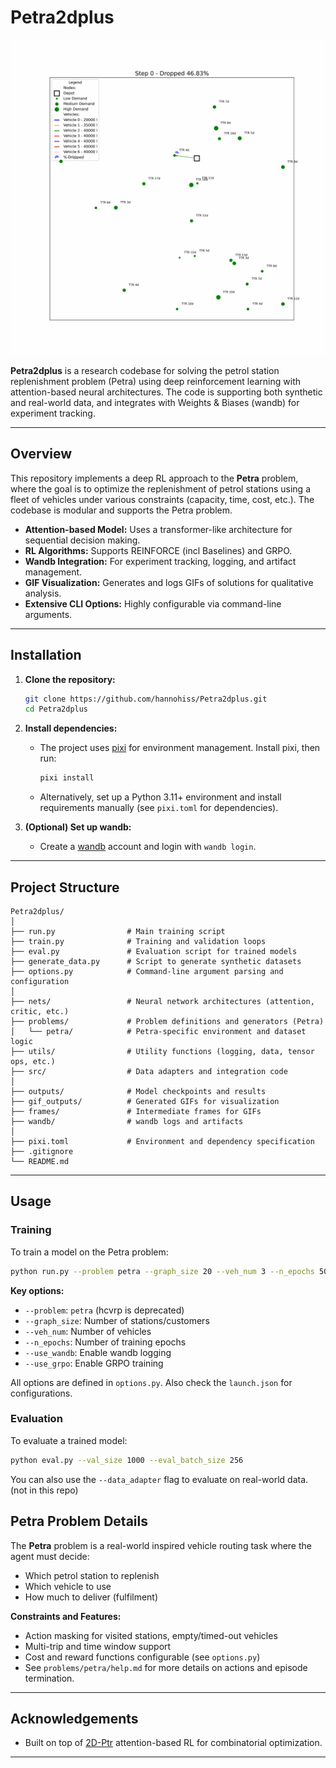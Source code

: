 # Petra2dplus

![Petra2dplus](./assets/example.gif)

**Petra2dplus** is a research codebase for solving the petrol station replenishment problem (Petra) using deep reinforcement learning with attention-based neural architectures. The code is supporting both synthetic and real-world data, and integrates with Weights & Biases (wandb) for experiment tracking.

---

## Overview

This repository implements a deep RL approach to the **Petra** problem, where the goal is to optimize the replenishment of petrol stations using a fleet of vehicles under various constraints (capacity, time, cost, etc.). The codebase is modular and supports the Petra problem.

- **Attention-based Model:** Uses a transformer-like architecture for sequential decision making.
- **RL Algorithms:** Supports REINFORCE (incl Baselines) and GRPO.
- **Wandb Integration:** For experiment tracking, logging, and artifact management.
- **GIF Visualization:** Generates and logs GIFs of solutions for qualitative analysis.
- **Extensive CLI Options:** Highly configurable via command-line arguments.

---

## Installation

1. **Clone the repository:**
   ```bash
   git clone https://github.com/hannohiss/Petra2dplus.git
   cd Petra2dplus
   ```

2. **Install dependencies:**
   - The project uses [pixi](https://prefix.dev/docs/pixi/) for environment management. Install pixi, then run:
     ```bash
     pixi install
     ```
   - Alternatively, set up a Python 3.11+ environment and install requirements manually (see `pixi.toml` for dependencies).

3. **(Optional) Set up wandb:**
   - Create a [wandb](https://wandb.ai/) account and login with `wandb login`.

---

## Project Structure

```
Petra2dplus/
│
├── run.py                # Main training script
├── train.py              # Training and validation loops
├── eval.py               # Evaluation script for trained models
├── generate_data.py      # Script to generate synthetic datasets
├── options.py            # Command-line argument parsing and configuration
│
├── nets/                 # Neural network architectures (attention, critic, etc.)
├── problems/             # Problem definitions and generators (Petra)
│   └── petra/            # Petra-specific environment and dataset logic
├── utils/                # Utility functions (logging, data, tensor ops, etc.)
├── src/                  # Data adapters and integration code
│
├── outputs/              # Model checkpoints and results
├── gif_outputs/          # Generated GIFs for visualization
├── frames/               # Intermediate frames for GIFs
├── wandb/                # wandb logs and artifacts
│
├── pixi.toml             # Environment and dependency specification
├── .gitignore
└── README.md
```

---

## Usage

### Training

To train a model on the Petra problem:

```bash
python run.py --problem petra --graph_size 20 --veh_num 3 --n_epochs 50 --use_wandb --use_grpo
```

**Key options:**
- `--problem`: `petra` (hcvrp is deprecated)
- `--graph_size`: Number of stations/customers
- `--veh_num`: Number of vehicles
- `--n_epochs`: Number of training epochs
- `--use_wandb`: Enable wandb logging
- `--use_grpo`: Enable GRPO training

All options are defined in `options.py`. Also check the `launch.json` for configurations.

### Evaluation

To evaluate a trained model:

```bash
python eval.py --val_size 1000 --eval_batch_size 256
```

You can also use the `--data_adapter` flag to evaluate on real-world data. (not in this repo)

## Petra Problem Details

The **Petra** problem is a real-world inspired vehicle routing task where the agent must decide:

- Which petrol station to replenish
- Which vehicle to use
- How much to deliver (fulfilment)

**Constraints and Features:**
- Action masking for visited stations, empty/timed-out vehicles
- Multi-trip and time window support
- Cost and reward functions configurable (see `options.py`)
- See `problems/petra/help.md` for more details on actions and episode termination.

---

## Acknowledgements

- Built on top of [2D-Ptr](https://github.com/farkguidao/2D-Ptr) attention-based RL for combinatorial optimization.

---